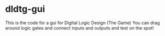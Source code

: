 # dldtg-gui
This is the code for a gui for Digital Logic Design (The Game)
You can drag around logic gates and connect inputs and outputs and test on the spot!
